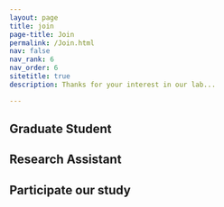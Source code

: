```yaml
---
layout: page
title: join
page-title: Join
permalink: /Join.html
nav: false
nav_rank: 6
nav_order: 6
sitetitle: true
description: Thanks for your interest in our lab...

---
```


## Graduate Student

## Research Assistant

## Participate our study
